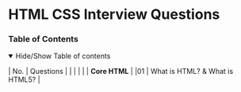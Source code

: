 # HTML CSS Interview Questions

### Table of Contents

<details open>
  <summary> Hide/Show Table of contents</summary>

  | No. | Questions                                   |
  |     |                                             |
  |     | **Core HTML**                               |
  |01   | What is HTML? & What is HTML5?               |
</details>